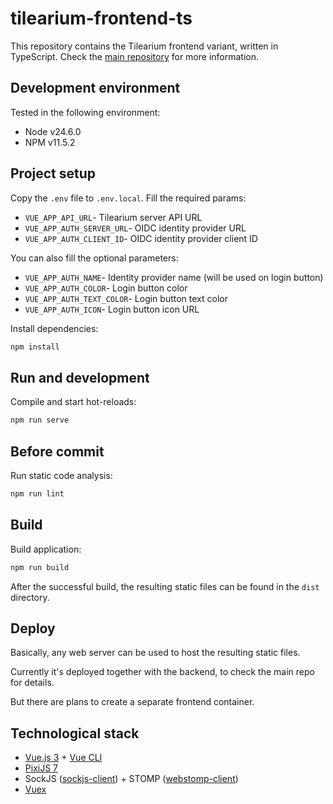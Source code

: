 # tilearium-frontend-ts

This repository contains the Tilearium frontend variant, written in TypeScript. Check the [main repository](https://github.com/flametaichou/tilearium) for more information.


## Development environment

Tested in the following environment:
- Node v24.6.0  
- NPM v11.5.2  

## Project setup

Copy the `.env` file to `.env.local`. Fill the required params:

- `VUE_APP_API_URL`- Tilearium server API URL
- `VUE_APP_AUTH_SERVER_URL`- OIDC identity provider URL
- `VUE_APP_AUTH_CLIENT_ID`- OIDC identity provider client ID

You can also fill the optional parameters:
- `VUE_APP_AUTH_NAME`- Identity provider name (will be used on login button)
- `VUE_APP_AUTH_COLOR`- Login button color
- `VUE_APP_AUTH_TEXT_COLOR`- Login button text color
- `VUE_APP_AUTH_ICON`- Login button icon URL

Install dependencies:
```bash
npm install
```

## Run and development

Compile and start hot-reloads:
```bash
npm run serve
```

## Before commit

Run static code analysis:
```bash
npm run lint
```

## Build

Build application:
```bash
npm run build
```

After the successful build, the resulting static files can be found in the `dist` directory.

## Deploy

Basically, any web server can be used to host the resulting static files.

Currently it's deployed together with the backend, to check the main repo for details. 

But there are plans to create a separate frontend container.

## Technological stack

- [Vue.js 3](https://vuejs.org/) + [Vue CLI](https://cli.vuejs.org/)
- [PixiJS 7](https://pixijs.com/)
- SockJS ([sockjs-client](https://github.com/sockjs/sockjs-client)) + STOMP ([webstomp-client](https://github.com/JSteunou/webstomp-client))
- [Vuex](https://vuex.vuejs.org/)


